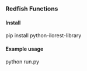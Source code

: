### Redfish Functions

#### Install

pip install python-ilorest-library

#### Example usage

python run.py


